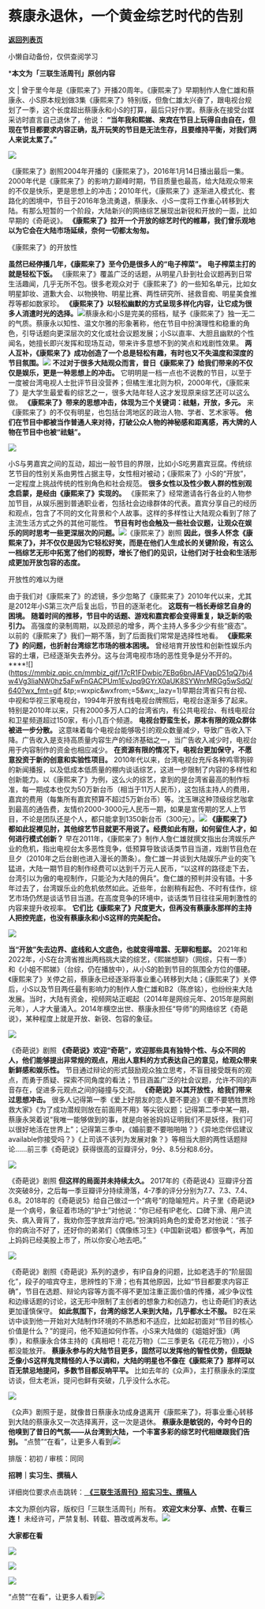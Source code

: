 # 蔡康永退休，一个黄金综艺时代的告别

[**返回列表页**](/gzh/三联生活周刊)

小懒自动备份，仅供查阅学习

***本文为「三联生活周刊」原创内容**

文 |
曾于里今年是《康熙来了》开播20周年。《康熙来了》早期制作人詹仁雄和蔡康永、小S原本规划做3集《康熙来了》特别版，但詹仁雄太兴奋了，跟电视台规划了一季，这个长度超出蔡康永和小S的打算，最后只好作罢。蔡康永在接受台媒采访时直言自己退休了，他说：
**“当年我和熙娣、来宾在节目上玩得自由自在，但现在节目都要求内容正确，乱开玩笑的节目是无法生存，且要维持平衡，对我们两人来说太累了。”**

![](https://mmbiz.qpic.cn/sz_mmbiz_jpg/XnMeqb0xcz7VBqnRNuGpxfpJLtMaicnUaISxhcrJqU5BpIjbTicS5Gcr3mdV655wibfUk0k7IDBDmhbIrWjd0juSQ/640?wx_fmt=jpeg&from;=appmsg)

《康熙来了》剧照2004年开播的《康熙来了》，2016年1月14日播出最后一集。2000年代是《康熙来了》的影响力巅峰时期，节目质量也最高，给大陆观众带来的不仅是快乐，更是思想上的冲击；2010年代，《康熙来了》逐渐进入模式化、套路化的困境中，节目于2016年急流勇退，蔡康永、小S一度将工作重心转移到大陆。有那么短暂的一个阶段，大陆新兴的网络综艺展现出新锐和开放的一面，比如早期的《奇葩说》。
**《康熙来了》拉开一个开放的综艺时代的帷幕，我们曾乐观地以为它会在大陆市场延续，奈何一切都太匆匆。**

《康熙来了》的开放性

 **虽然已经停播几年，《康熙来了》至今仍是很多人的“电子榨菜”。** **电子榨菜主打的就是轻松下饭。**
《康熙来了》覆盖广泛的话题，从明星八卦到社会议题再到日常生活趣闻，几乎无所不包。很多老观众对于《康熙来了》的一些知名单元，比如女明星卸妆、道歉大会、以物换物、明星比赛、两性研究所、拯救音痴、明星美食推荐等都如数家珍。
**《康熙来了》以轻松幽默的方式呈现多样化内容，让它成为很多人消遣时光的选择。**![](https://mmbiz.qpic.cn/mmbiz_png/c2Sib3Mp7pOPy1mTYKK0jOj1s6Iib7oLmfLKpT4NjOF2ehWf91icSRarn6lnJcu30N5wibnRsqiclGmGiciaSlj1FrV6w/640?wx_fmt=png&from;=appmsg)蔡康永和小S是完美的搭档，赋予《康熙来了》独一无二的气质。蔡康永以知性、温文尔雅的形象著称，他在节目中扮演理性和稳重的角色，引导话题向更深层次的文化或社会议题发展；小S以直率、大胆且幽默的个性闻名，她擅长即兴发挥和现场互动，带来许多意想不到的笑点和戏剧性效果。
**两人互补，《康熙来了》成功创造了一个总是轻松有趣，有时也又不失温度和深度的节目氛围。**![](https://mmbiz.qpic.cn/mmbiz_png/8S67SzX3z3CS04UhqFLDBBX1wL5PsPcbLicykKlwLKicfkhzGyXdJORd6mcBQszrvcpbrufiaEcfkrSX7sELzdr4g/640?wx_fmt=png&tp;=wxpic&wxfrom;=5&wx;_lazy=1&wx;_co=1)
**不过对于很多大陆观众而言，昔日《康熙来了》给我们带来的不仅仅是娱乐，更是一种思想上的冲击。**
它明明是一档一点也不说教的节目，以至于一度被台湾电视人士批评节目没营养；但橘生淮北则为枳，2000年代，《康熙来了》是大学生最爱看的综艺之一，很多大陆年轻人这才发现原来综艺还可以这么做。
**《康熙来了》带来的思想冲击，体现为三个关键词：祛魅，开放，多元。** 来《康熙来了》的不仅有明星，也包括台湾地区的政治人物、学者、艺术家等。
**他们在节目中都被当作普通人来对待，打破公众人物的神秘感和距离感，再大牌的人物在节目中也被“祛魅”。**

![](https://mmbiz.qpic.cn/mmbiz_gif/c2Sib3Mp7pOPy1mTYKK0jOj1s6Iib7oLmfITzp42DibSYHjeiaodvEoX92Qia3gibicS2qvKYaKLia17PXrb0axS9C16oA/640?wx_fmt=gif&from;=appmsg)

小S与男嘉宾之间的互动，超出一般节目的界限，比如小S吃男嘉宾豆腐。传统综艺节目的性别关系由男性占据主导，女性相对被动；《康熙来了》小S的“开放”，一定程度上挑战传统的性别角色和社会规范。
**很多女性以及性少数人群的性别观念启蒙，是经由《康熙来了》实现的。**
《康熙来了》经常邀请各行各业的人物参加节目，从娱乐圈到普通职业者，包括社会边缘群体的代表。嘉宾分享自己的经历和观点，包含了不同的文化背景和个人故事。这样的多样性让大陆观众看到了除了主流生活方式之外的其他可能性。
**节目有时也会触及一些社会议题，让观众在娱乐的同时思考一些更深层次的问题。**![](https://mmbiz.qpic.cn/mmbiz_png/8S67SzX3z3BYMjLoyVTwiaj9s3G15RlJtr4T6uCqPT6qxxhfKkgNvEbRGZQej1qZXU6Qu0YP35B8ruu0a00WBKg/640?wx_fmt=jpeg&tp;=wxpic&wxfrom;=5&wx;_lazy=1&wx;_co=1)《康熙来了》剧照
**因此，很多人怀念《康熙来了》，并不仅仅是因为它轻松好笑，而是在他们人生成长的关键阶段，有这么一档综艺无形中拓宽了他们的视野，增长了他们的见识，让他们对于社会和生活形成更加开放包容的态度。**

开放性的难以为继

由于我们对《康熙来了》的滤镜，多少忽略了《康熙来了》2010年代以来，尤其是2012年小S第三次产后复出后，节目的逐渐老化。
**这既有一档长寿综艺自身的困境。** **随着时间的推移，节目中的话题、游戏和嘉宾都会变得重复，缺乏新的吸引力。**
高强度的录制周期，以及顾忌的增多，两个主持人多多少少有些“疲态”。以前的《康熙来了》我们一期不落，到了后面我们常常是选择性地看。
**《康熙来了》的问题，也折射台湾综艺市场的根本困境。** 曾经培育开放性和创新性娱乐内容的土壤，已经逐渐失去养分。这与台湾电视市场的恶性竞争是分不开的。
****![](https://mmbiz.qpic.cn/mmbiz_gif/17cR1FDwbic7EBq6bnJAFVapD51qQ7bj4w4Vg3liaNW0hz5aFwFnGACPUm1EvJpq9GYrX0aUK8SYWnrMRGg5wSdQ/640?wx_fmt=gif
&tp;=wxpic&wxfrom;=5&wx;_lazy=1)早期台湾省只有台视、中视和华视三家电视台，1994年开放有线电视台牌照后，电视台逐渐多了起来。特别是2010年以来，只有2000多万人口的台湾省内，有公共电视台、有线电视台和卫星频道超过150家，有小几百个频道。
**电视台野蛮生长，原本有限的观众群体被进一步分散。**
这意味着每个电视台能够吸引的观众数量减少，导致广告收入下降。广告收入是支持高质量内容生产的经济基础之一，当广告收入减少时，电视台用于内容制作的资金也相应减少。
**在资源有限的情况下，电视台更加保守，不愿意投资于新的创意和实验性项目。**
2010年代以来，台湾电视台充斥各种鸡零狗碎的新闻播报，以及低成本低质量的棚内谈话综艺，这进一步限制了内容的多样性和创新能力。以《康熙来了》为例，这么火的综艺，拿到的是台湾省最高的制作标准，每一期成本也仅为50万新台币（相当于11万人民币），这包括主持人的费用，嘉宾的费用（每集所有嘉宾预算不超过5万新台币）等。沈玉琳这种顶级综艺咖拿到最高的通告费，友情价2000-3000元人民币一期，如果是宣传期的艺人上节目，不论是团队还是个人，都只能拿到1350新台币（300元）。![](https://mmbiz.qpic.cn/mmbiz_png/c2Sib3Mp7pOPy1mTYKK0jOj1s6Iib7oLmf3WJnkz1tgExSW1uC2WvAmo9QYWjeQrM3t1elsDWnPcvepngkUgqlvQ/640?wx_fmt=png&from;=appmsg)
**《康熙来了》都如此捉襟见肘，其他综艺节目就更不用说了。经费如此有限，如何留住人才，如何进行模式创新？**
早在2011年，《康熙来了》制作人詹仁雄就撰文指出台湾娱乐产业的危机，指出电视台太多恶性竞争，低预算导致谈话类节目当道，戏剧节目危在旦夕（2010年之后台剧也进入漫长的萧条）。詹仁雄一并谈到大陆娱乐产业的突飞猛进，大陆一期节目的制作经费可以达到千万元人民币，“以这样的路径走下去，台湾引以为傲的电视制作，只能沦为大陆的佣兵”。詹仁雄的预判并没有错。十多年过去了，台湾娱乐业的危机依然如此。近些年，台剧稍有起色、不时有佳作，综艺市场仍然是谈话节目当道。在高度竞争的环境中，谈话类节目往往采用刺激性的内容来提升收视率。
**它们比《康熙来了》尺度更大，但再没有蔡康永那样的主持人把控兜底，也没有蔡康永和小S这样的完美配合。**

![](https://mmbiz.qpic.cn/mmbiz_png/c2Sib3Mp7pOPy1mTYKK0jOj1s6Iib7oLmfFyOjneRXYMExNm3Rg6GjUJj2TfV8zSqj4UlN9DoBOKvpZb0axoyouw/640?wx_fmt=png&from;=appmsg)

 **当“开放”失去边界、底线和人文底色，也就变得喧嚣、无聊和粗鄙。**
2021年和2022年，小S在台湾省推出两档挑大梁的综艺，《熙娣想聊》（网综，只有一季）和《小姐不熙娣》（台综，仍在播放中），从小S的脸到节目的氛围全方位的僵硬。《康熙来了》关停之前，蔡康永已经逐渐将事业重心转移到大陆；《康熙来了》关停后，小S以及节目两任最有影响力的制作人詹仁雄和B2（陈彦铭），也纷纷来大陆发展。当时，大陆有资金，视频网站正崛起（2014年是网综元年、2015年是网剧元年），人才大量涌入。2014年横空出世、蔡康永担任“导师”的网络综艺《奇葩说》，某种程度上就是开放、新锐、包容的象征。

![](https://mmbiz.qpic.cn/mmbiz_jpg/ROIBJTtAqy97eo4HSmkGaOULIibEhIgr9vOUOTRHzz14iakv9DvwTtVfqMywWg0BN46zTd9YPv3AOCfYmp9f4icxA/640?wx_fmt=jpeg&tp;=wxpic&wxfrom;=5&wx;_lazy=1&wx;_co=1)

《奇葩说》剧照
**《奇葩说》欢迎“奇葩”，欢迎那些具有独特个性、与众不同的人，他们能够提出非常规的观点，用出人意料的方式表达自己的意见，给观众带来新鲜感和娱乐性。**
节目通过辩论的形式鼓励观众独立思考，不盲目接受既有的观点，而勇于质疑、探索不同角度的看法；节目涵盖广泛的社会议题，允许不同的声音存在，促进多元观点之间的碰撞与交流。
**《奇葩说》以其开放性，给我们带来过思想冲击。**
很多人记得第一季《爱上好朋友的恋人要不要追》《要不要牺牲贾玲救大家》《为了成功潜规则放在前面用不用》等尖锐议题；记得第二季中某一期，蔡康永哭着说“我唯一能够做到的事，就是向爸爸妈妈证明我们不是妖怪，我们可以很好地活在世界上”；记得第三季中，《婚前要不要啪啪啪？》《异地恋伴侣建议available你接受吗？》《上司该不该列为发展对象？》等相当大胆的两性话题辩论……前三季《奇葩说》获得很高的豆瓣评分，9分、8.5分和8.6分。

![](https://mmbiz.qpic.cn/mmbiz_jpg/lZhVuBHtBPUstx7N4cibfSgjHvvzdFSKT642Tr9xGiahnG8jDAxSAPGopBQiaeW1DYN3jTFIaic5tbMeDtxwCpzKibg/640?wx_fmt=jpeg&tp;=wxpic&wxfrom;=5&wx;_lazy=1&wx;_co=1)

《奇葩说》剧照 **但这样的局面并未持续太久。**
2017年的《奇葩说4》豆瓣评分首次突破8分，之后每一季豆瓣评分持续滑落，4-7季的评分分别为7.7、7.3、7.4、6.8。2018年的《奇葩说5》给自己做过一个“病号”的隐喻短片。片子里《奇葩说》是一个病号，象征着市场的“护士”对他说：“你已经有IP老化、口碑下滑、用户流失、病入膏肓了，我劝你签字放弃治疗吧。”扮演妈妈角色的爱奇艺对他说：“孩子你的病治不好了，还好你的弟弟们《偶像练习生》《中国新说唱》都很争气，再加上妈妈已经美股上市了，所以你安心地去吧。”

![](https://mmbiz.qpic.cn/sz_mmbiz_jpg/XnMeqb0xcz7VBqnRNuGpxfpJLtMaicnUaVPa4Y54FRZVk7KBeuiavofvafOLWPskshiarxKRXk32QMeIFDeM9fZUg/640?wx_fmt=jpeg)

《奇葩说》剧照《奇葩说》系列的退步，有IP自身的问题，比如老选手的“阶层固化”，段子的喧宾夺主，思辨性的下滑；也有其他原因，比如“节目都要求内容正确”，节目在选题、辩论内容等方面不得不更加注重正面价值的传播，减少争议性和边缘话题的讨论，这无形中限制了主创者的想象力和创造力，也让奇葩们的表达更加谨慎保守。
**如此氛围下，台湾的综艺人来到大陆，几乎都水土不服。**
B2在采访中谈到他一开始对大陆制作环境的不熟悉和不适应，比如起初面对“节目的核心价值是什么？”的提问，他不知道如何作答。小S来大陆做的《姐姐好饿》（两季），和蔡康永合体主持的《真相吧！花花万物》（二三季更名《花花万物》），小S都没能放开。
**蔡康永参与的大陆节目更多，固然可以发挥他的智性优势，但既缺乏像小S这样鬼灵精怪的人予以调和，大陆的明星也不像在《康熙来了》那样可以百无禁忌地提问，多数节目都反响平平。**
比如去年的《众声》，主打蔡康永的深度访谈，但太老派，提问也鲜有突破，几乎没什么水花。

![](https://mmbiz.qpic.cn/mmbiz_jpg/JVqP76tia2RnBXAiaQaIuBWzO4zjXlOIaFpa5UcElOlfyWAD4mgibRwmBJAicCC2sIH4XlFyuIFIo2UiaXPvtYqKCnw/640?wx_fmt=jpeg&tp;=wxpic&wxfrom;=5&wx;_lazy=1&wx;_co=1)

《众声》剧照于是，就像昔日蔡康永功成身退离开《康熙来了》，将事业重心转移到大陆的蔡康永又一次选择离开，这一次是退休。
**蔡康永是敏锐的，今时今日的他嗅到了昔日的气氛——从台湾到大陆，一个丰富多彩的综艺时代相继跟我们告别。**
“点赞”“在看”，让更多人看到![](https://mmbiz.qpic.cn/mmbiz_gif/c2Sib3Mp7pON9hkSZwdTibRHNZSMPyiapUCHJwlyoZVBC3SfmPmF0VKjkm3NiaToQloHFJ6icyicqZnqgXp6pSQJt5gg/640?wx_fmt=gif&from;=appmsg&wxfrom;=5&wx;_lazy=1&tp;=wxpic)  
  
  
  
  
  

排版：初初 / 审核：同同

  
 **招聘｜实习生、撰稿人**  

详细岗位要求点击跳转：[
**《三联生活周刊》招实习生、撰稿人**](http://mp.weixin.qq.com/s?__biz=MTc5MTU3NTYyMQ==&mid=2651136871&idx=3&sn=f1c0777fe9d31881e5dfca68ebc2937f&chksm=5907324d6e70bb5b3546dfe1c7b31b5fe05664bebbf36356ba9a1a352e0678444cad62875ad4&scene=21#wechat_redirect)

本文为原创内容，版权归「三联生活周刊」所有。 **欢迎文末分享、点赞、在看三连！**
未经许可，严禁复制、转载、篡改或再发布。![](https://mmbiz.qpic.cn/sz_mmbiz_png/Gg7Qtoh7Aic9ZTmAdCc80b4nD7xicgPt863QWU7oNswDx19XrjfTtSl8QwatY2EEZGuNd1WRRiapDZjcDhTnNYmBg/640?wx_fmt=other&wxfrom;=5&wx;_lazy=1&wx;_co=1&retryload;=1&tp;=webp)

 **大家都在看**

  
[![](https://mmbiz.qpic.cn/mmbiz_jpg/c2Sib3Mp7pOOS9YXkbjnLTcB0GDm5raZHvlzfCsm23qQ06CSkjr3GWy0Oq51EBLSTvhmeLFvgKxjhn1IGQMIDrA/640?wx_fmt=jpeg&from;=appmsg&wxfrom;=5&wx;_lazy=1&wx;_co=1&tp;=wxpic)](http://mp.weixin.qq.com/s?__biz=MTc5MTU3NTYyMQ==&mid=2651406633&idx=1&sn=34e0b8ecbbba4ce6e382d49a24169c0e&chksm=590b50036e7cd9158d25207c61e69ba421a7a8b813b0ab6b3f7cd8009ff4e44b38101ca49b5c&scene=21#wechat_redirect)  

![](https://mmbiz.qpic.cn/sz_mmbiz_png/Gg7Qtoh7Aic9ZTmAdCc80b4nD7xicgPt86k1kgpU51hWCHjV92ryhVW35PLCvLhxLw9XDhXjgeDyZhHSx5EbRcfg/640?wx_fmt=other&wxfrom;=5&wx;_lazy=1&wx;_co=1&retryload;=1&tp;=webp)

  
[![](https://mmbiz.qpic.cn/mmbiz_jpg/c2Sib3Mp7pOOscRuZrCibCxsE1u7UtPialkZVdnsVfBBVIibicXz2dOryRyANicobSjntgBDLQWwVDLqIjZ68BicsnwDQ/640?wx_fmt=jpeg&from;=appmsg&wxfrom;=5&wx;_lazy=1&wx;_co=1&tp;=wxpic)]()  
  
“点赞”“在看”，让更多人看到![](https://mmbiz.qpic.cn/mmbiz_gif/c2Sib3Mp7pON9hkSZwdTibRHNZSMPyiapUCHJwlyoZVBC3SfmPmF0VKjkm3NiaToQloHFJ6icyicqZnqgXp6pSQJt5gg/640?wx_fmt=gif&from;=appmsg&wxfrom;=5&wx;_lazy=1&tp;=wxpic)

